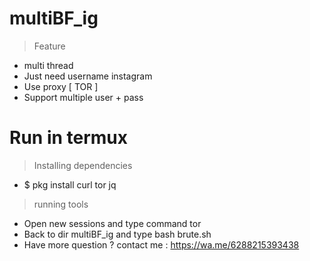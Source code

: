 # multiBF_ig
> Feature
+ multi thread
+ Just need username instagram
+ Use proxy [ TOR ]
+ Support multiple user + pass

# Run in termux
> Installing dependencies
+ $ pkg install curl tor jq

> running tools
+ Open new sessions and type command tor
+ Back to dir multiBF_ig and type bash brute.sh
+ Have more question ? contact me : https://wa.me/6288215393438
